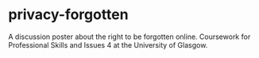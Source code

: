privacy-forgotten
=================

A discussion poster about the right to be forgotten online. Coursework for Professional Skills and Issues 4 at the University of Glasgow.

